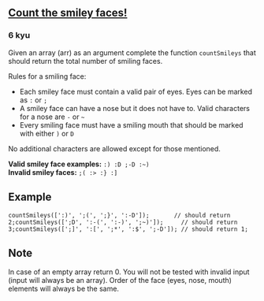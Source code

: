 <h2><a href=https://www.codewars.com/kata/583203e6eb35d7980400002a/train/csharp target="_blank">Count the smiley faces!</a></h2><h3>6 kyu</h3><p>Given an array (arr) as an argument complete the function <code>countSmileys</code> that should return the total number of smiling faces.  </p><p>Rules for a smiling face:</p><ul><li>Each smiley face must contain a valid pair of eyes. Eyes can be marked as <code>:</code> or <code>;</code></li><li>A smiley face can have a nose but it does not have to. Valid characters for a nose are <code>-</code> or <code>~</code></li><li>Every smiling face must have a smiling mouth that should be marked with either <code>)</code> or <code>D</code></li></ul><p>No additional characters are allowed except for those mentioned.  </p><p><strong>Valid smiley face examples:</strong> <code>:) :D ;-D :~)</code><br><strong>Invalid smiley faces:</strong>  <code>;( :&gt; :} :]</code></p><h2 id="example">Example</h2><pre><code>countSmileys([':)', ';(', ';}', ':-D']);       // should return 2;countSmileys([';D', ':-(', ':-)', ';~)']);     // should return 3;countSmileys([';]', ':[', ';*', ':$', ';-D']); // should return 1;</code></pre><h2 id="note">Note</h2><p>In case of an empty array return 0. You will not be tested with invalid input (input will always be an array). Order of the face (eyes, nose, mouth) elements will always be the same.</p>